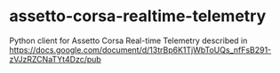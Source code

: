 # assetto-corsa-realtime-telemetry
Python client for Assetto Corsa Real-time Telemetry described in https://docs.google.com/document/d/13trBp6K1TjWbToUQs_nfFsB291-zVJzRZCNaTYt4Dzc/pub
